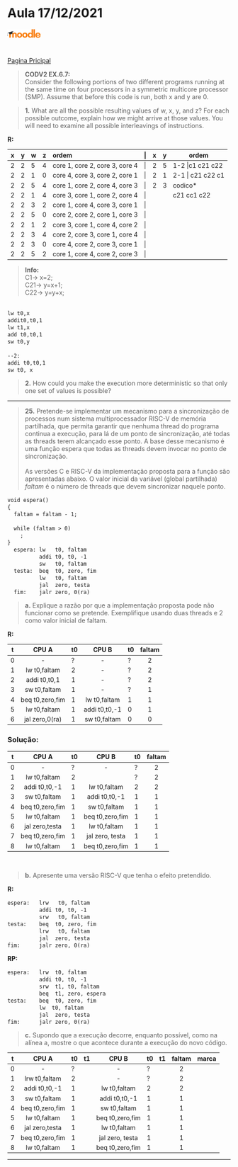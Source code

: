 # Aula 17/12/2021
##### [ <img width="75px" src="https://github.com/GBarradas/GBarradas/blob/main/img/moodle.png?raw=true">](https://www.moodle.uevora.pt/2122/mod/page/view.php?id=11993#aula13p)   <br><br>
[Pagina Pricipal](../AC2)
> **CODV2 EX.6.7:**   
Consider the following portions of two different programs running at the same time on four processors in a symmetric multicore processor (SMP). Assume that before this code is run, both x and y are 0.  

> **1.** What are all the possible resulting values of w, x, y, and z? For each possible outcome, explain how we might arrive at those values. You will need to examine all possible interleavings of instructions.

**R:**   

|x|y|w|z|ordem                         |\||x|y|ordem  |
|-|-|-|-|:-----------------------------|--|-|-|-------|
|2|2|5|4|core 1, core 2, core 3, core 4|\||2|5|1-2 \|c1 c21 c22   |
|2|2|1|0|core 4, core 3, core 2, core 1|\||2|1|2-1 \| c21 c22 c1    |
|2|2|5|4|core 1, core 2, core 4, core 3|\||2|3|codico*|
|2|2|1|4|core 3, core 1, core 2, core 4|\||||c21 cc1 c22|
|2|2|3|2|core 1, core 4, core 3, core 1|\||
|2|2|5|0|core 2, core 2, core 1, core 3|\||
|2|2|1|2|core 3, core 1, core 4, core 2|\||
|2|2|3|4|core 2, core 3, core 1, core 4|\||
|2|2|3|0|core 4, core 2, core 3, core 1|\||
|2|2|5|2|core 1, core 4, core 2, core 3|\||  

> **Info:**  
C1-> x=2;  
C21-> y=x+1;  
C22-> y=y+x;  

``` assembly 

lw t0,x
addit0,t0,1
lw t1,x
add t0,t0,1
sw t0,y

--2:
addi t0,t0,1
sw t0, x
``` 

> **2.** How could you make the execution more deterministic so that only one set of values is possible?
--- 

> **25.** Pretende-se implementar um mecanismo para a sincronização de processos num sistema multiprocessador RISC-V de memória partilhada, que permita garantir que nenhuma thread do programa continua a execução, para lá de um ponto de sincronização, até todas as threads terem alcançado esse ponto. A base desse mecanismo é uma função espera que todas as threads devem invocar no ponto de sincronização.<br><br>
>As versões C e RISC-V da implementação proposta para a função são apresentadas abaixo. O valor inicial da variável (global partilhada) _faltam_ é o número de threads que devem sincronizar naquele ponto.  

``` 
void espera()
{
  faltam = faltam - 1;

  while (faltam > 0)
    ;
}
  espera: lw   t0, faltam
          addi t0, t0, -1
          sw   t0, faltam
  testa:  beq  t0, zero, fim
          lw   t0, faltam
          jal  zero, testa
  fim:    jalr zero, 0(ra)

```  

> **a.** Explique a razão por que a implementação proposta pode não funcionar como se pretende. Exemplifique usando duas threads e 2 como valor inicial de faltam.  

**R:**    

|t|CPU A          |t0|CPU B         |t0|faltam |
|-|:-------------:|--|:------------:|--|:-----:|
|0|     -         |? |   -          |? |2      |
|1|lw t0,faltam   |2 |-             |? |2      |  
|2|addi t0,t0,1   |1 |-             |? |2      |
|3|sw t0,faltam   |1 |-             |? |1      |
|4|beq t0,zero,fim|1 |lw t0,faltam  |1 |1      |
|5|lw t0,faltam   |1 |addi t0,t0,-1 |0 |1      |
|6|jal zero,0(ra) |1 |sw t0,faltam  |0 |0      |  




### **Solução:**  




|t|CPU A          |t0|CPU B          |t0|faltam |
|-|:-------------:|--|:------------: |--|:-----:|
|0|     -         |? |   -           |? |2      |
|1|lw t0,faltam   |2 |               |? |2      |  
|2|addi t0,t0,-1  |1 |lw t0,faltam   |2 |2      |
|3|sw t0,faltam   |1 |addi t0,t0,-1  |1 |1      |
|4|beq t0,zero,fim|1 |sw t0,faltam   |1 |1      |
|5|lw t0,faltam   |1 |beq t0,zero,fim|1 |1      |
|6|jal zero,testa |1 |lw t0,faltam   |1 |1      |
|7|beq t0,zero,fim|1 |jal zero, testa|1 |1      |
|8|lw t0,faltam   |1 |beq t0,zero,fim|1 |1      |  


<br>  

> **b.** Apresente uma versão RISC-V que tenha o efeito pretendido.

**R:**    

```
espera:   lrw   t0, faltam
          addi t0, t0, -1
          srw   t0, faltam
testa:    beq  t0, zero, fim
          lrw   t0, faltam
          jal  zero, testa
fim:      jalr zero, 0(ra)

```
**RP:**  
```
espera:   lrw  t0, faltam
          addi t0, t0, -1
          srw  t1, t0, faltam
          beq  t1, zero, espera
testa:    beq  t0, zero, fim
          lw  t0, faltam
          jal  zero, testa
fim:      jalr zero, 0(ra)

```  

> **c.** Supondo que a execução decorre, enquanto possível, como na alínea a, mostre o que acontece durante a execução do novo código.  

|t|CPU A          |t0|t1|CPU B          |t0|t1|faltam |marca|
|-|:-------------:|--|--|:------------: |--|--|:-----:|-----|
|0|     -         |? ||   -           |? ||2      ||
|1|lrw t0,faltam  |2 ||     -          |? ||2      ||  
|2|addi t0,t0,-1  |1 ||lw t0,faltam   |2 ||2      ||
|3|sw t0,faltam   |1 ||addi t0,t0,-1  |1 ||1      ||
|4|beq t0,zero,fim|1 ||sw t0,faltam   |1 ||1      ||
|5|lw t0,faltam   |1 ||beq t0,zero,fim|1 ||1      ||
|6|jal zero,testa |1 ||lw t0,faltam   |1 ||1      ||
|7|beq t0,zero,fim|1 ||jal zero, testa|1 ||1      ||
|8|lw t0,faltam   |1 ||beq t0,zero,fim|1 ||1      ||

___


<style>
     .red{
         color: red;
     }
    .markdown-body blockquote {
        background:rgb(140 143 147 / 17%);
        padding: 0 1em;
        padding: 0 1em;
        color: #000000;
        border-left: 0.25em solid #007fff;
    }   
 </style>